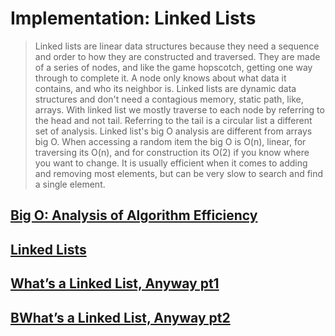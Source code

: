 # Implementation: Linked Lists

>Linked lists are linear data structures because they need a sequence and order to how they are constructed and traversed. They are made of a series of nodes, and like the game hopscotch, getting one way through to complete it. A node only knows about what data it contains, and who its neighbor is. Linked lists are dynamic data structures and don't need a contagious memory, static path, like, arrays. With linked list we mostly traverse to each node by referring to the head and not tail. Referring to the tail is a circular list a different set of analysis.
>Linked list's big O analysis are different from arrays big O. When accessing a random item the big O is O(n), linear, for traversing its O(n), and for construction its O(2) if you know where you want to change. It is usually efficient when it comes to adding and removing most elements, but can be very slow to search and find a single element.

## [Big O: Analysis of Algorithm Efficiency](https://codefellows.github.io/common_curriculum/data_structures_and_algorithms/Code_401/class-05/resources/big_oh.html)

## [Linked Lists](https://codefellows.github.io/common_curriculum/data_structures_and_algorithms/Code_401/class-05/resources/singly_linked_list.html)

## [What’s a Linked List, Anyway pt1](https://medium.com/basecs/whats-a-linked-list-anyway-part-1-d8b7e6508b9d)

## [BWhat’s a Linked List, Anyway pt2](https://medium.com/basecs/whats-a-linked-list-anyway-part-2-131d96f71996)